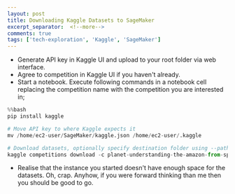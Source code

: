 ```yaml
---
layout: post
title: Downloading Kaggle Datasets to SageMaker
excerpt_separator:  <!--more-->
comments: true
tags: ['tech-exploration', 'Kaggle', 'SageMaker']
---
```

- Generate API key in Kaggle UI and upload to your root folder via web interface.
- Agree to competition in Kaggle UI if you haven't already.
- Start a notebook. Execute following commands in a notebook cell replacing the competition name with the competition you are interested in;

```python
%%bash
pip install kaggle

# Move API key to where Kaggle expects it
mv /home/ec2-user/SageMaker/kaggle.json /home/ec2-user/.kaggle

# Download datasets, optionally specify destination folder using --path
kaggle competitions download -c planet-understanding-the-amazon-from-space
```

- Realise that the instance you started doesn't have enough space for the datasets. Oh, crap. Anyhow, if you were forward thinking than me then you should be good to go.
